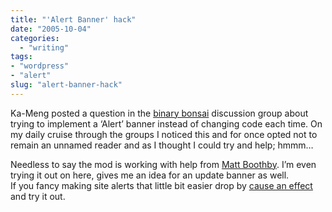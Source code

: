 ```yaml
---
title: "'Alert Banner' hack"
date: "2005-10-04"
categories: 
  - "writing"
tags:
- "wordpress"
- "alert"
slug: "alert-banner-hack"
---
```


Ka-Meng posted a question in the [binary bonsai][1] discussion group about trying to implement a ‘Alert’ banner instead of changing code each time. On my daily cruise through the groups I noticed this and for once opted not to remain an unnamed reader and as I thought I could try and help; hmmm…  

Needless to say the mod is working with help from [Matt Boothby][2]. I’m even trying it out on here, gives me an idea for an update banner as well.  
If you fancy making site alerts that little bit easier drop by [cause an effect][3] and try it out.

[1]:	https://www.flickr.com/groups/binarybonsai/discuss/95205/
[2]:	https://www.donnybrookcheer.com/2005/10/04/alert-message-in-k2/
[3]:	https://rayz.notdesign.net/2005/10/01/alert-message-option-in-k2/